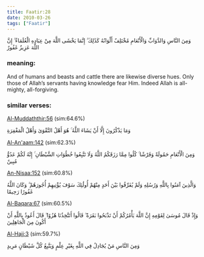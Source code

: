 ```yaml
---
title: Faatir:28
date: 2010-03-26
tags: ["Faatir"]
---
```

وَمِنَ النَّاسِ وَالدَّوَابِّ وَالْأَنْعَامِ مُخْتَلِفٌ أَلْوَانُهُ كَذَٰلِكَ ۗ إِنَّمَا يَخْشَى اللَّهَ مِنْ عِبَادِهِ الْعُلَمَاءُ ۗ إِنَّ اللَّهَ عَزِيزٌ غَفُورٌ
### meaning: 
And of humans and beasts and cattle there are likewise diverse hues. Only those of Allah’s servants having knowledge fear Him. Indeed Allah is all-mighty, all-forgiving.
### similar verses: 

[Al-Muddaththir:56](/74/56) (sim:64.6%)

وَمَا يَذْكُرُونَ إِلَّا أَنْ يَشَاءَ اللَّهُ ۚ هُوَ أَهْلُ التَّقْوَىٰ وَأَهْلُ الْمَغْفِرَةِ

[Al-An'aam:142](/6/142) (sim:62.3%)

وَمِنَ الْأَنْعَامِ حَمُولَةً وَفَرْشًا ۚ كُلُوا مِمَّا رَزَقَكُمُ اللَّهُ وَلَا تَتَّبِعُوا خُطُوَاتِ الشَّيْطَانِ ۚ إِنَّهُ لَكُمْ عَدُوٌّ مُبِينٌ

[An-Nisaa:152](/4/152) (sim:60.8%)

وَالَّذِينَ آمَنُوا بِاللَّهِ وَرُسُلِهِ وَلَمْ يُفَرِّقُوا بَيْنَ أَحَدٍ مِنْهُمْ أُولَٰئِكَ سَوْفَ يُؤْتِيهِمْ أُجُورَهُمْ ۗ وَكَانَ اللَّهُ غَفُورًا رَحِيمًا

[Al-Baqara:67](/2/67) (sim:60.5%)

وَإِذْ قَالَ مُوسَىٰ لِقَوْمِهِ إِنَّ اللَّهَ يَأْمُرُكُمْ أَنْ تَذْبَحُوا بَقَرَةً ۖ قَالُوا أَتَتَّخِذُنَا هُزُوًا ۖ قَالَ أَعُوذُ بِاللَّهِ أَنْ أَكُونَ مِنَ الْجَاهِلِينَ

[Al-Hajj:3](/22/3) (sim:59.7%)

وَمِنَ النَّاسِ مَنْ يُجَادِلُ فِي اللَّهِ بِغَيْرِ عِلْمٍ وَيَتَّبِعُ كُلَّ شَيْطَانٍ مَرِيدٍ
